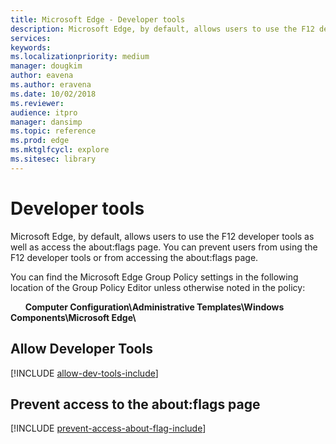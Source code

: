 ```yaml
---
title: Microsoft Edge - Developer tools 
description: Microsoft Edge, by default, allows users to use the F12 developer tools as well as access the about:flags page.  You can prevent users from using the F12 developer tools or from accessing the about:flags page. 
services: 
keywords: 
ms.localizationpriority: medium
manager: dougkim
author: eavena
ms.author: eravena
ms.date: 10/02/2018
ms.reviewer: 
audience: itpromanager: dansimp
ms.topic: reference
ms.prod: edge
ms.mktglfcycl: explore
ms.sitesec: library
---
```


# Developer tools 

Microsoft Edge, by default, allows users to use the F12 developer tools as well as access the about:flags page.  You can prevent users from using the F12 developer tools or from accessing the about:flags page.

You can find the Microsoft Edge Group Policy settings in the following location of the Group Policy Editor unless otherwise noted in the policy:

&nbsp;&nbsp;&nbsp;&nbsp;&nbsp;&nbsp;**Computer Configuration\\Administrative Templates\\Windows Components\\Microsoft Edge\\**

## Allow Developer Tools 
[!INCLUDE [allow-dev-tools-include](../includes/allow-dev-tools-include.md)] 

## Prevent access to the about:flags page 
[!INCLUDE [prevent-access-about-flag-include](../includes/prevent-access-about-flag-include.md)]
